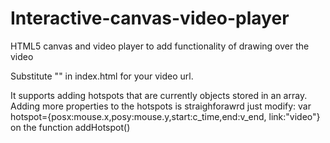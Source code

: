 # Interactive-canvas-video-player
HTML5 canvas and video player to add functionality of drawing over the video

Substitute "<source src="./Intro_Stephen.mp4" type='video/mp4'>" in index.html for your video url.

It supports adding hotspots that are currently objects stored in an array. Adding more properties  to the hotspots
is straighforawrd just modify: var hotspot={posx:mouse.x,posy:mouse.y,start:c_time,end:v_end, link:"video"} on the function addHotspot()
